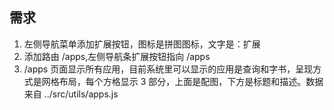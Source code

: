 ## 需求

1. 左侧导航菜单添加扩展按钮，图标是拼图图标，文字是：扩展
2. 添加路由 /apps,左侧导航条扩展按钮指向 /apps
3. /apps 页面显示所有应用，目前系统里可以显示的应用是查询和字书，呈现方式是网格布局，每个方格显示 3 部分，上面是配图，下方是标题和描述。数据来自 ../src/utils/apps.js
